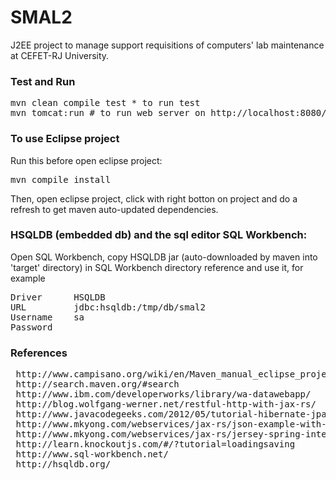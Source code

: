 SMAL2
====

J2EE project to manage support requisitions of computers' lab maintenance at CEFET-RJ University.





### Test and Run

<pre>
mvn clean compile test * to run test
mvn tomcat:run # to run web server on http://localhost:8080/smal/
</pre>



### To use Eclipse project

Run this before open eclipse project:

<pre>
mvn compile install
</pre>

Then, open eclipse project, click with right botton on project and do a refresh to get maven auto-updated dependencies.



### HSQLDB (embedded db) and the sql editor SQL Workbench:

Open SQL Workbench,
copy HSQLDB jar (auto-downloaded by maven into 'target' directory) in SQL Workbench directory
reference and use it, for example

<pre>
Driver      HSQLDB
URL         jdbc:hsqldb:/tmp/db/smal2
Username    sa
Password
</pre>



### References
<pre>
 http://www.campisano.org/wiki/en/Maven_manual_eclipse_project
 http://search.maven.org/#search
 http://www.ibm.com/developerworks/library/wa-datawebapp/
 http://blog.wolfgang-werner.net/restful-http-with-jax-rs/
 http://www.javacodegeeks.com/2012/05/tutorial-hibernate-jpa-part-1.html
 http://www.mkyong.com/webservices/jax-rs/json-example-with-jersey-jackson/
 http://www.mkyong.com/webservices/jax-rs/jersey-spring-integration-example/
 http://learn.knockoutjs.com/#/?tutorial=loadingsaving
 http://www.sql-workbench.net/
 http://hsqldb.org/
</pre>
